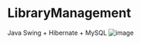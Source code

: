 # LibraryManagement
Java Swing + Hibernate + MySQL
![image](https://github.com/phamminhhiepcoder/LibraryManagement/assets/103516824/8be49efc-46c8-4c0e-bbd2-65766c890789)
